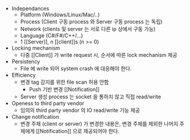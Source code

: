 - Independances
	- Platform (Windows/Linux/Mac/..)
	- Process (Client 구동 process 와 Server 구동 process 는 독립)
	- Network (clients 및 server 는 서로 다른 ip 상에서 구동 가능)
	- Language (C#/F#/C++/...)
	- 1 [[Server]], n [[client]]s (n >= 0)
- Locking mechanism
	- 다중 [[Client]] 가 write request 시, 순서에 따른 lock mechanism 제공
- Persistency
	- File 에 write 되어 system crash 에 대응해야 한다.
- Efficiency
	- 변경 tag 감지를 위한 file scan 허용 안함
		- Push 기반 변경 [[Notification]]
	- Server 생성 process 는 socket 을 통하지 않고 직접 read/write
- Openess to third party vendor
	- 임의의 third party vendor 의 IO read/write 기능 제공
- Change notification
	- 변경 주체 (client or server) 가 변경한 내용은, 변경 주체를 제외한 나머지 주체에게 [[Notification]] 으로 제공되어야 한다.